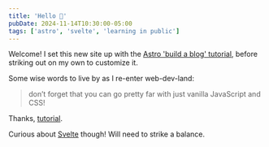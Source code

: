 ```yaml
---
title: 'Hello 🌊'
pubDate: 2024-11-14T10:30:00-05:00
tags: ['astro', 'svelte', 'learning in public']
---
```


Welcome! I set this new site up with the [Astro 'build a blog' tutorial](https://docs.astro.build/en/tutorial/), before striking out on my own to customize it.

Some wise words to live by as I re-enter web-dev-land:
> don’t forget that you can go pretty far with just vanilla JavaScript and CSS!

Thanks, [tutorial](https://docs.astro.build/en/tutorial/6-islands/2/).

Curious about [Svelte](https://svelte.dev/) though! Will need to strike a balance.
